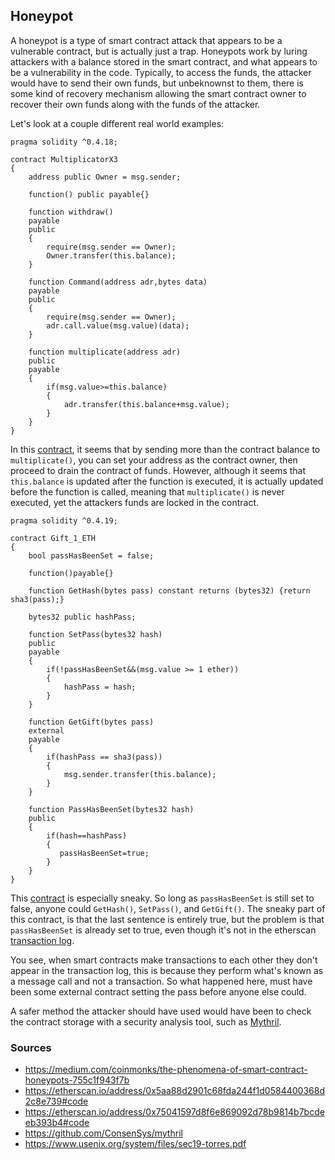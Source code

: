 ## Honeypot

A honeypot is a type of smart contract attack that appears to be a vulnerable contract, but is actually just a trap. Honeypots work by luring attackers with a balance stored in the smart contract, and what appears to be a vulnerability in the code. Typically, to access the funds, the attacker would have to send their own funds, but unbeknownst to them, there is some kind of recovery mechanism allowing the smart contract owner to recover their own funds along with the funds of the attacker.

Let's look at a couple different real world examples:

```
pragma solidity ^0.4.18;

contract MultiplicatorX3
{
    address public Owner = msg.sender;
   
    function() public payable{}
   
    function withdraw()
    payable
    public
    {
        require(msg.sender == Owner);
        Owner.transfer(this.balance);
    }
    
    function Command(address adr,bytes data)
    payable
    public
    {
        require(msg.sender == Owner);
        adr.call.value(msg.value)(data);
    }
    
    function multiplicate(address adr)
    public
    payable
    {
        if(msg.value>=this.balance)
        {        
            adr.transfer(this.balance+msg.value);
        }
    }
}
```

In this [contract](https://etherscan.io/address/0x5aa88d2901c68fda244f1d0584400368d2c8e739#code), it seems that by sending more than the contract balance to `multiplicate()`, you can set your address as the contract owner, then proceed to drain the contract of funds. However, although it seems that `this.balance` is updated after the function is executed, it is actually updated before the function is called, meaning that `multiplicate()` is never executed, yet the attackers funds are locked in the contract.

```
pragma solidity ^0.4.19;

contract Gift_1_ETH
{
    bool passHasBeenSet = false;
    
    function()payable{}
    
    function GetHash(bytes pass) constant returns (bytes32) {return sha3(pass);}
    
    bytes32 public hashPass;
    
    function SetPass(bytes32 hash)
    public
    payable
    {
        if(!passHasBeenSet&&(msg.value >= 1 ether))
        {
            hashPass = hash;
        }
    }
    
    function GetGift(bytes pass)
    external
    payable
    {
        if(hashPass == sha3(pass))
        {
            msg.sender.transfer(this.balance);
        }
    }
    
    function PassHasBeenSet(bytes32 hash)
    public
    {
        if(hash==hashPass)
        {
           passHasBeenSet=true;
        }
    }
}
```

This [contract](https://etherscan.io/address/0x75041597d8f6e869092d78b9814b7bcdeeb393b4#code) is especially sneaky. So long as `passHasBeenSet` is still set to false, anyone could `GetHash()`, `SetPass()`, and `GetGift()`. The sneaky part of this contract, is that the last sentence is entirely true, but the problem is that `passHasBeenSet` is already set to true, even though it's not in the etherscan [transaction log](https://etherscan.io/address/0x75041597d8f6e869092d78b9814b7bcdeeb393b4). 

You see, when smart contracts make transactions to each other they don't appear in the transaction log, this is because they perform what's known as a message call and not a transaction. So what happened here, must have been some external contract setting the pass before anyone else could.

A safer method the attacker should have used would have been to check the contract storage with a security analysis tool, such as [Mythril](https://github.com/ConsenSys/mythril).

### Sources

- https://medium.com/coinmonks/the-phenomena-of-smart-contract-honeypots-755c1f943f7b
- https://etherscan.io/address/0x5aa88d2901c68fda244f1d0584400368d2c8e739#code
- https://etherscan.io/address/0x75041597d8f6e869092d78b9814b7bcdeeb393b4#code
- https://github.com/ConsenSys/mythril
- https://www.usenix.org/system/files/sec19-torres.pdf